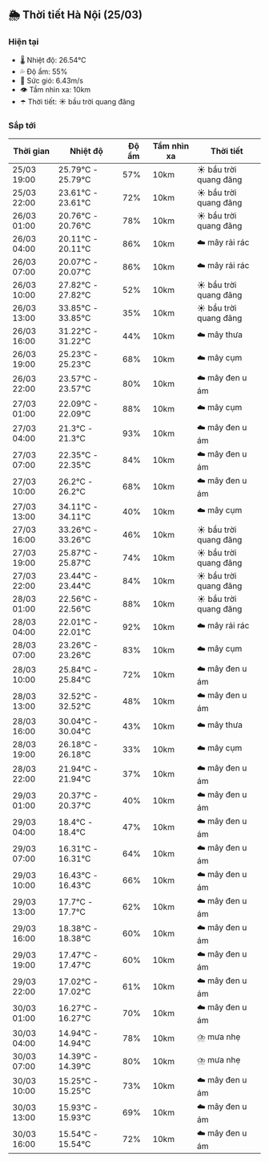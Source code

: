 ## 🌦️ Thời tiết Hà Nội (25/03)

### Hiện tại

- 🌡️ Nhiệt độ: 26.54℃
- 💦 Độ ẩm: 55%
- 💨 Sức gió: 6.43m/s
- 👁️ Tầm nhìn xa: 10km
- ☂️ Thời tiết: ☀️ bầu trời quang đãng

### Sắp tới

| Thời gian | Nhiệt độ | Độ ẩm | Tầm nhìn xa | Thời tiết |
| --- | --- | --- | --- | --- |
| 25/03 19:00 | 25.79℃ - 25.79℃ | 57% | 10km | ☀️ bầu trời quang đãng |
| 25/03 22:00 | 23.61℃ - 23.61℃ | 72% | 10km | ☀️ bầu trời quang đãng |
| 26/03 01:00 | 20.76℃ - 20.76℃ | 78% | 10km | ☀️ bầu trời quang đãng |
| 26/03 04:00 | 20.11℃ - 20.11℃ | 86% | 10km | ☁️ mây rải rác |
| 26/03 07:00 | 20.07℃ - 20.07℃ | 86% | 10km | ☁️ mây rải rác |
| 26/03 10:00 | 27.82℃ - 27.82℃ | 52% | 10km | ☀️ bầu trời quang đãng |
| 26/03 13:00 | 33.85℃ - 33.85℃ | 35% | 10km | ☀️ bầu trời quang đãng |
| 26/03 16:00 | 31.22℃ - 31.22℃ | 44% | 10km | ☁️ mây thưa |
| 26/03 19:00 | 25.23℃ - 25.23℃ | 68% | 10km | ☁️ mây cụm |
| 26/03 22:00 | 23.57℃ - 23.57℃ | 80% | 10km | ☁️ mây đen u ám |
| 27/03 01:00 | 22.09℃ - 22.09℃ | 88% | 10km | ☁️ mây cụm |
| 27/03 04:00 | 21.3℃ - 21.3℃ | 93% | 10km | ☁️ mây đen u ám |
| 27/03 07:00 | 22.35℃ - 22.35℃ | 84% | 10km | ☁️ mây đen u ám |
| 27/03 10:00 | 26.2℃ - 26.2℃ | 68% | 10km | ☁️ mây đen u ám |
| 27/03 13:00 | 34.11℃ - 34.11℃ | 40% | 10km | ☁️ mây cụm |
| 27/03 16:00 | 33.26℃ - 33.26℃ | 46% | 10km | ☀️ bầu trời quang đãng |
| 27/03 19:00 | 25.87℃ - 25.87℃ | 74% | 10km | ☀️ bầu trời quang đãng |
| 27/03 22:00 | 23.44℃ - 23.44℃ | 84% | 10km | ☀️ bầu trời quang đãng |
| 28/03 01:00 | 22.56℃ - 22.56℃ | 88% | 10km | ☀️ bầu trời quang đãng |
| 28/03 04:00 | 22.01℃ - 22.01℃ | 92% | 10km | ☁️ mây rải rác |
| 28/03 07:00 | 23.26℃ - 23.26℃ | 83% | 10km | ☁️ mây cụm |
| 28/03 10:00 | 25.84℃ - 25.84℃ | 72% | 10km | ☁️ mây đen u ám |
| 28/03 13:00 | 32.52℃ - 32.52℃ | 48% | 10km | ☁️ mây đen u ám |
| 28/03 16:00 | 30.04℃ - 30.04℃ | 43% | 10km | ☁️ mây thưa |
| 28/03 19:00 | 26.18℃ - 26.18℃ | 33% | 10km | ☁️ mây cụm |
| 28/03 22:00 | 21.94℃ - 21.94℃ | 37% | 10km | ☁️ mây đen u ám |
| 29/03 01:00 | 20.37℃ - 20.37℃ | 40% | 10km | ☁️ mây đen u ám |
| 29/03 04:00 | 18.4℃ - 18.4℃ | 47% | 10km | ☁️ mây đen u ám |
| 29/03 07:00 | 16.31℃ - 16.31℃ | 64% | 10km | ☁️ mây đen u ám |
| 29/03 10:00 | 16.43℃ - 16.43℃ | 66% | 10km | ☁️ mây đen u ám |
| 29/03 13:00 | 17.7℃ - 17.7℃ | 62% | 10km | ☁️ mây đen u ám |
| 29/03 16:00 | 18.38℃ - 18.38℃ | 60% | 10km | ☁️ mây đen u ám |
| 29/03 19:00 | 17.47℃ - 17.47℃ | 60% | 10km | ☁️ mây đen u ám |
| 29/03 22:00 | 17.02℃ - 17.02℃ | 61% | 10km | ☁️ mây đen u ám |
| 30/03 01:00 | 16.27℃ - 16.27℃ | 70% | 10km | ☁️ mây đen u ám |
| 30/03 04:00 | 14.94℃ - 14.94℃ | 78% | 10km | ⛈️ mưa nhẹ |
| 30/03 07:00 | 14.39℃ - 14.39℃ | 80% | 10km | ⛈️ mưa nhẹ |
| 30/03 10:00 | 15.25℃ - 15.25℃ | 73% | 10km | ☁️ mây đen u ám |
| 30/03 13:00 | 15.93℃ - 15.93℃ | 69% | 10km | ☁️ mây đen u ám |
| 30/03 16:00 | 15.54℃ - 15.54℃ | 72% | 10km | ☁️ mây đen u ám |
